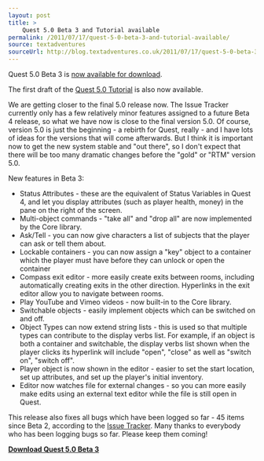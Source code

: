 ```yaml
---
layout: post
title: >
    Quest 5.0 Beta 3 and Tutorial available
permalink: /2011/07/17/quest-5-0-beta-3-and-tutorial-available/
source: textadventures
sourceUrl: http://blog.textadventures.co.uk/2011/07/17/quest-5-0-beta-3-and-tutorial-available/
---
```

Quest 5.0 Beta 3 is <a href="http://quest5.net/wiki/Downloads">now available for download</a>.

The first draft of the <a href="http://quest5.net/wiki/Tutorial">Quest 5.0 Tutorial</a> is also now available.

We are getting closer to the final 5.0 release now. The Issue Tracker currently only has a few relatively minor features assigned to a future Beta 4 release, so what we have now is close to the final version 5.0. Of course, version 5.0 is just the beginning - a rebirth for Quest, really - and I have lots of ideas for the versions that will come afterwards. But I think it is important now to get the new system stable and "out there", so I don't expect that there will be too many dramatic changes before the "gold" or "RTM" version 5.0.

New features in Beta 3:
<ul>
	<li>Status Attributes - these are the equivalent of Status Variables in Quest 4, and let you display attributes (such as player health, money) in the pane on the right of the screen.</li>
	<li>Multi-object commands - "take all" and "drop all" are now implemented by the Core library.</li>
	<li>Ask/Tell - you can now give characters a list of subjects that the player can ask or tell them about.</li>
	<li>Lockable containers - you can now assign a "key" object to a container which the player must have before they can unlock or open the container</li>
	<li>Compass exit editor - more easily create exits between rooms, including automatically creating exits in the other direction. Hyperlinks in the exit editor allow you to navigate between rooms.</li>
	<li>Play YouTube and Vimeo videos - now built-in to the Core library.</li>
	<li>Switchable objects - easily implement objects which can be switched on and off.</li>
	<li>Object Types can now extend string lists - this is used so that multiple types can contribute to the display verbs list. For example, if an object is both a container and switchable, the display verbs list shown when the player clicks its hyperlink will include "open", "close" as well as "switch on", "switch off".</li>
	<li>Player object is now shown in the editor - easier to set the start location, set up attributes, and set up the player's initial inventory.</li>
	<li>Editor now watches file for external changes - so you can more easily make edits using an external text editor while the file is still open in Quest.</li>
</ul>
This release also fixes all bugs which have been logged so far - 45 items since Beta 2, according to the <a href="http://quest.codeplex.com/workitem/list/basic">Issue Tracker</a>. Many thanks to everybody who has been logging bugs so far. Please keep them coming!

<strong><a href="http://quest5.net/wiki/Downloads">Download Quest 5.0 Beta 3</a></strong>